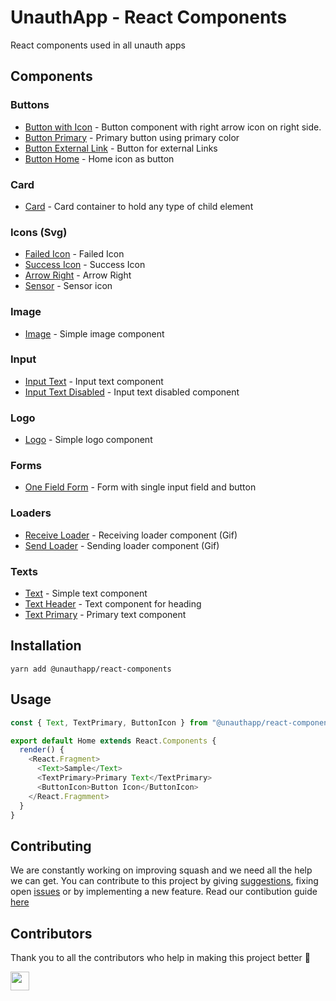 # UnauthApp - React Components

React components used in all unauth apps

## Components

### Buttons
  - [Button with Icon](https://5dc6b89d9e960b0008991680--unauth-react-components.netlify.com/?path=/story/button--button-icon) - Button component with right arrow icon on right side.  
  - [Button Primary](https://5dc6b89d9e960b0008991680--unauth-react-components.netlify.com/?path=/story/button--button-primary) - Primary button using primary color 
  - [Button External Link](https://5dc6b89d9e960b0008991680--unauth-react-components.netlify.com/?path=/story/button--external-link) - Button for external Links
  - [Button Home](https://5dc6b89d9e960b0008991680--unauth-react-components.netlify.com/?path=/story/button--home-button) - Home icon as button
  
### Card

- [Card](https://5dc6b89d9e960b0008991680--unauth-react-components.netlify.com/?path=/story/card--card) - Card container to hold any type of child element

### Icons (Svg)

- [Failed Icon](https://5dc6b89d9e960b0008991680--unauth-react-components.netlify.com/?path=/story/icon--failed-icon) - Failed Icon
- [Success Icon](https://5dc6b89d9e960b0008991680--unauth-react-components.netlify.com/?path=/story/icon--success-icon) - Success Icon
- [Arrow Right](https://5dc6b89d9e960b0008991680--unauth-react-components.netlify.com/?path=/story/icon--arrow-right-icon) - Arrow Right
- [Sensor](https://5dc6b89d9e960b0008991680--unauth-react-components.netlify.com/?path=/story/icon--sensor-icon) - Sensor icon

### Image

- [Image](https://5dc6b89d9e960b0008991680--unauth-react-components.netlify.com/?path=/story/image--image) - Simple image component

### Input

- [Input Text](https://5dc6b89d9e960b0008991680--unauth-react-components.netlify.com/?path=/story/inputtext--input-text) - Input text component
- [Input Text Disabled](https://5dc6b89d9e960b0008991680--unauth-react-components.netlify.com/?path=/story/inputtext--input-text-disabled) - Input text disabled component

### Logo

- [Logo](https://5dc6b89d9e960b0008991680--unauth-react-components.netlify.com/?path=/story/logo--logo) - Simple logo component

### Forms

- [One Field Form](https://5dc6b89d9e960b0008991680--unauth-react-components.netlify.com/?path=/story/onefieldform--field-form) - Form with single input field and button

### Loaders

- [Receive Loader](https://5dc6b89d9e960b0008991680--unauth-react-components.netlify.com/?path=/story/loaders--receive-loader) - Receiving loader component (Gif)
- [Send Loader](https://5dc6b89d9e960b0008991680--unauth-react-components.netlify.com/?path=/story/loaders--send-loader) - Sending loader component (Gif)

### Texts

- [Text](https://5dc6b89d9e960b0008991680--unauth-react-components.netlify.com/?path=/story/text--text) - Simple text component
- [Text Header](https://5dc6b89d9e960b0008991680--unauth-react-components.netlify.com/?path=/story/text--text-header) - Text component for heading
- [Text Primary](https://5dc6b89d9e960b0008991680--unauth-react-components.netlify.com/?path=/story/text--text-primary) - Primary text component 

## Installation

```
yarn add @unauthapp/react-components
```

## Usage

```javascript
const { Text, TextPrimary, ButtonIcon } from "@unauthapp/react-components";

export default Home extends React.Components {
  render() {
    <React.Fragment>
      <Text>Sample</Text>
      <TextPrimary>Primary Text</TextPrimary>
      <ButtonIcon>Button Icon</ButtonIcon>
    </React.Fragmment>
  }
}
```

## Contributing

We are constantly working on improving squash and we need all the help we can get.
You can contribute to this project by giving [suggestions](https://github.com/unauthapp/react-components/issues/new), fixing open [issues](https://github.com/unauthapp/react-components/issues) or by implementing a new feature.
Read our contibution guide [here](CONTRIBUTING.md)
  
## Contributors

Thank you to all the contributors who help in making this project better 🙌

<a href="https://github.com/arshadkazmi42"><img src="https://github.com/arshadkazmi42.png" width="30" /></a>
